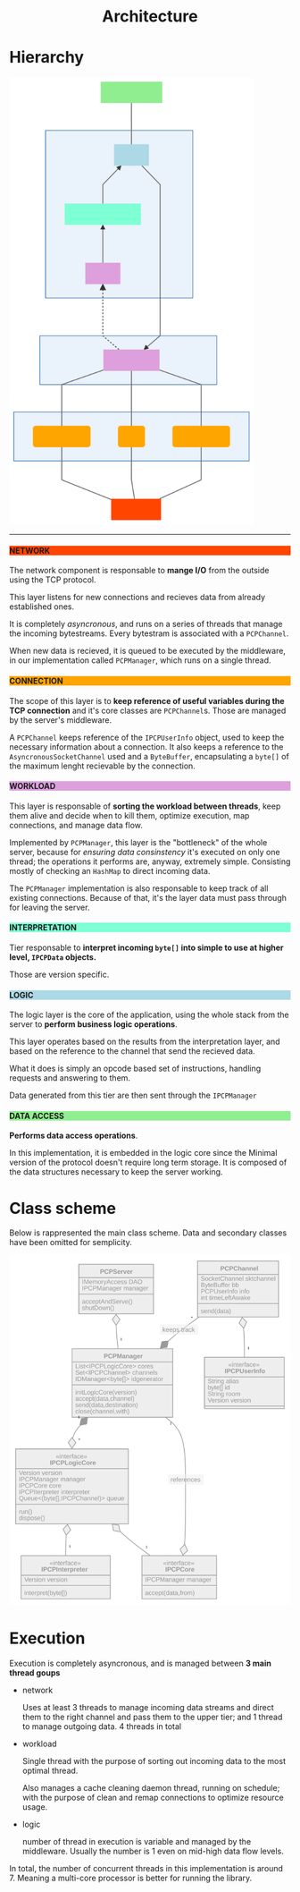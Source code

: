 <center>
<h1> Architecture </h1>
</center>


# Hierarchy

<img src="../img/server-architecture.svg" style="max-height:800px">


---


<h4 style="background:orangered">NETWORK</h4>

The network component is responsable to **mange I/O** from the outside using the TCP protocol.

This layer listens for new connections and recieves data from already established ones.

It is completely *asyncronous*, and runs on a series of threads that manage the incoming bytestreams. Every bytestram is associated with a `PCPChannel`.

When new data is recieved, it is queued to be executed by the middleware, in our implementation called `PCPManager`, which runs on a single thread.


<h4 style="background:orange">CONNECTION</h4>

The scope of this layer is to **keep reference of useful variables during the TCP connection** and it's core classes are `PCPChannel`s. Those are managed by the server's middleware.

A `PCPChannel` keeps reference of the `IPCPUserInfo` object, used to keep the necessary information about a connection. It also keeps a reference to the `AsyncronousSocketChannel` used and a `ByteBuffer`, encapsulating a `byte[]` of the maximum lenght recievable by the connection.


<h4 style="background:plum">WORKLOAD</h4>

This layer is responsable of **sorting the workload between threads**, keep them alive and decide when to kill them, optimize execution, map connections, and manage data flow.

Implemented by `PCPManager`, this layer is the "bottleneck" of the whole server, because for *ensuring data consinstency* it's executed on only one thread; the operations it performs are, anyway, extremely simple. Consisting mostly of checking an `HashMap` to direct incoming data.

The `PCPManager` implementation is also responsable to keep track of all existing connections. Because of that, it's the layer data must pass through for leaving the server.


<h4 style="background:aquamarine">INTERPRETATION</h4>

Tier responsable to **interpret incoming `byte[]` into simple to use at higher level, `IPCPData` objects.** 

Those are version specific. 


<h4 style="background:lightblue">LOGIC</h4>

The logic layer is the core of the application, using the whole stack from the server to **perform business logic operations**.

This layer operates based on the results from the interpretation layer, and based on the reference to the channel that send the recieved data.

What it does is simply an opcode based set of instructions, handling requests and answering to them.

Data generated from this tier are then sent through the `IPCPManager`


<h4 style="background:lightgreen">DATA ACCESS</h4>

**Performs data access operations**.

In this implementation, it is embedded in the logic core since the Minimal version of the protocol doesn't require long term storage. It is composed of the data structures necessary to keep the server working.


# Class scheme

Below is rappresented the main class scheme.
Data and secondary classes have been omitted for semplicity.



<img src="../img/server_mainClasses.svg" style="max-height:800px">



# Execution

Execution is completely asyncronous, and is managed between **3 main thread goups**

- network 
  
  Uses at least 3 threads to manage incoming data streams and direct them to the right channel and pass them to the upper tier; and 1 thread to manage outgoing data. 4 threads in total

- workload
  
  Single thread with the purpose of sorting out incoming data to the most optimal thread.
  
  Also manages a cache cleaning daemon thread, running on schedule; with the purpose of clean and remap connections to optimize resource usage.

- logic

  number of thread in execution  is variable and managed by the middleware. Usually the number is 1 even on mid-high data flow levels.

In total, the number of concurrent threads in this implementation is around 7. Meaning a multi-core processor is better for running the library.